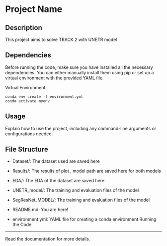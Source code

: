 Project Name
============

Description
-----------

This project aims to solve TRACK 2 with UNETR model

Dependencies
------------

Before running the code, make sure you have installed all the necessary dependencies. You can either manually install them using pip or set up a virtual environment with the provided YAML file.


Virtual Environment:

    conda env create -f environment.yml
    conda activate myenv

Usage
-----

Explain how to use the project, including any command-line arguments or configurations needed.

File Structure
--------------

- Dataset/: The dataset used are saved here
- Results/: The results of plot , model path are saved here for both models
- EDA/: The EDA of the dataset are saved here
- UNETR_model/: The training and evaluation files of the model
- SegResNet_MODEL/: The training and evaluation files of the model

- README.md: You are here!
- environment.yml: YAML file for creating a conda environment
Running the Code
----------------

Read the documentation for more details.